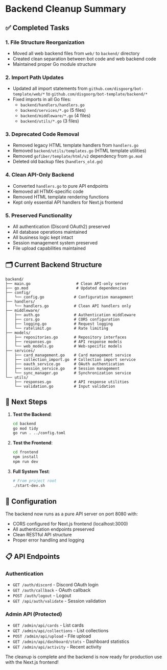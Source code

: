 # Backend Cleanup Summary

## ✅ Completed Tasks

### 1. **File Structure Reorganization**
- Moved all web backend files from `web/` to `backend/` directory
- Created clean separation between bot code and web backend code
- Maintained proper Go module structure

### 2. **Import Path Updates**
- Updated all import statements from `github.com/disgoorg/bot-template/web/*` to `github.com/disgoorg/bot-template/backend/*`
- Fixed imports in all Go files:
  - `backend/handlers/handlers.go`
  - `backend/services/*.go` (5 files)
  - `backend/middleware/*.go` (4 files)  
  - `backend/utils/*.go` (3 files)

### 3. **Deprecated Code Removal**
- Removed legacy HTML template handlers from `handlers.go`
- Removed `backend/utils/templates.go` (HTML template utilities)
- Removed `gofiber/template/html/v2` dependency from `go.mod`
- Deleted old backup files (`handlers_old.go`)

### 4. **Clean API-Only Backend**
- Converted `handlers.go` to pure API endpoints
- Removed all HTMX-specific code
- Removed HTML template rendering functions
- Kept only essential API handlers for Next.js frontend

### 5. **Preserved Functionality**
- All authentication (Discord OAuth2) preserved
- All database operations maintained
- All business logic kept intact
- Session management system preserved
- File upload capabilities maintained

## 🗂️ Current Backend Structure

```
backend/
├── main.go                    # Clean API-only server
├── go.mod                     # Updated dependencies
├── config/
│   └── config.go             # Configuration management
├── handlers/
│   └── handlers.go           # Clean API handlers only
├── middleware/
│   ├── auth.go               # Authentication middleware
│   ├── cors.go               # CORS configuration
│   ├── logging.go            # Request logging
│   └── ratelimit.go          # Rate limiting
├── models/
│   ├── repositories.go       # Repository interfaces
│   ├── responses.go          # API response models
│   └── web_models.go         # Web-specific models
├── services/
│   ├── card_management.go    # Card management service
│   ├── collection_import.go  # Collection import service
│   ├── oauth_service.go      # OAuth authentication
│   ├── session_service.go    # Session management
│   └── sync_manager.go       # Synchronization service
└── utils/
    ├── responses.go          # API response utilities
    └── validation.go         # Input validation
```

## 🚀 Next Steps

1. **Test the Backend**:
   ```bash
   cd backend
   go mod tidy
   go run . ../config.toml
   ```

2. **Test the Frontend**:
   ```bash
   cd frontend
   npm install
   npm run dev
   ```

3. **Full System Test**:
   ```bash
   # From project root
   ./start-dev.sh
   ```

## 🔧 Configuration

The backend now runs as a pure API server on port 8080 with:
- CORS configured for Next.js frontend (localhost:3000)
- All authentication endpoints preserved
- Clean RESTful API structure
- Proper error handling and logging

## 📋 API Endpoints

### Authentication
- `GET /auth/discord` - Discord OAuth login
- `GET /auth/callback` - OAuth callback
- `POST /auth/logout` - Logout
- `GET /api/auth/validate` - Session validation

### Admin API (Protected)
- `GET /admin/api/cards` - List cards
- `GET /admin/api/collections` - List collections
- `POST /admin/api/upload` - File upload
- `GET /admin/api/dashboard/stats` - Dashboard statistics
- `GET /admin/api/activity` - Recent activity

The cleanup is complete and the backend is now ready for production use with the Next.js frontend!